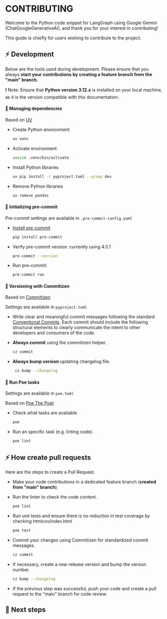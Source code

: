 # CONTRIBUTING


Welcome to the Python code snippet for LangGraph using Google Gemini (ChatGoogleGenerativeAI), and thank you for your interest in contributing!

This guide is chiefly for users wishing to contribute to the project.


## ⚡ Development

Below are the tools used during development. Please ensure that you always **start your contributions by creating a feature branch from the "main" branch.**

:exclamation: Note: Ensure that **Python version 3.12.x** is installed on your local machine, as it is the version compatible with this documentation.

#### 🌱 Managing dependencies

Based on [UV](https://docs.astral.sh/uv/getting-started/installation/)

- Create Python environment
    ```bash
    uv venv
    ```
- Activate environment
    ```bash
    source .venv/bin/activate
    ```
- Install Python libraries
    ```bash
    uv pip install -r pyproject.toml --group dev
    ```
- Remove Python libraries
    ```bash
    uv remove pandas
    ```

#### 🌱 Initializing pre-commit

Pre-commit settings are available in `.pre-commit-config.yaml`

- [Install pre-commit](https://pre-commit.com/#install)
    ```bash
    pip install pre-commit
    ```
- Verify pre-commit version: currently using  4.0.1
    ```bash
    pre-commit --version
    ```
- Run pre-commit.
    ```bash
    pre-commit run
    ```

#### 🌱 Versioning with Commitizen


Based on [Commitizen](https://commitizen-tools.github.io/commitizen/)

Settings are available in `pyproject.toml`

- Write clear and meaningful commit messages following the standard [Conventional Commits](https://www.conventionalcommits.org/en/v1.0.0/). Each commit should include the following structural elements to clearly communicate the intent to other developers and consumers of the code.

- **Always commit** using the commitizen helper.
    ```bash
    cz commit
    ```
- **Always bump version** updating changelog file.
    ```bash
     cz bump --changelog
    ```

#### 🌱 Run Poe tasks

Settings are available in `poe.toml`

Based on [Poe The Poet](https://poethepoet.natn.io/index.html)

- Check what tasks are available.
    ```bash
    poe
    ```
- Run an specific task (e.g. linting code).
    ```bash
    poe lint
    ```

## ⚡ How create pull requests

Here are the steps to create a Pull Request.

- Make your code contributions in a dedicated feature branch (**created from "main" branch**).

- Run the linter to check the code content.
    ```bash
    poe lint
    ```
- Run unit tests and ensure there is no reduction in test coverage by checking htmlcov/index.html
    ```bash
    poe test
    ```
- Commit your changes using Commitizen for standardized commit messages.
    ```bash
    cz commit
    ```
- If necessary, create a new release version and bump the version number.
    ```bash
    cz bump --changelog
    ```
- If the previous step was successful, push your code and create a pull request to the "main" branch for code review.


## :pushpin: Next steps
